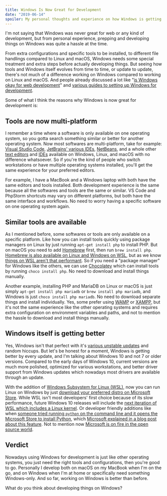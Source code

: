 ```yaml
---
title: Windows Is Now Great for Development
date: "2019-06-14"
spoiler: My personal thoughts and experience on how Windows is getting better for development
---
```


I'm not saying that Windows was never great for web or any kind of development, but from personal experience, prepping and developing things on Windows was quite a hassle at the time.

From extra configurations and specific tools to be installed, to different file handlings compared to Linux and macOS, Windows needs some special treatment and extra steps before actually developing things. But seeing how tools and Windows itself evolves from time to time, or update to update, there's not much of a difference working on Windows compared to working on Linux and macOS. And people already discussed a lot like "[is Windows okay for web development](https://www.reddit.com/r/webdev/comments/3ijf06/is_windows_okay_for_web_development/)" and [various guides to setting up Windows for development](https://www.google.com/search?q=windows+for+web+development).

Some of what I think the reasons why Windows is now great for development is:

## Tools are now multi-platform

I remember a time where a software is only available on one operating system, so you gotta search something similar or better for another operating system. Now most softwares are multi-platform, take for example: [Visual Studio Code](https://code.visualstudio.com/), [JetBrains' various IDEs](https://www.jetbrains.com/products.html), [NetBeans](https://netbeans.apache.org/), and a whole other [text editors](https://alternativeto.net/software/visual-studio-code/) and [IDEs](https://alternativeto.net/software/phpstorm/) available on Windows, Linux, and macOS with no difference whatsoever. So if you're the kind of people who switch workstations or have multiple operating systems installed, you'll get the same experience for your preferred editors.

For example, I have a MacBook and a Windows laptop with both have the same editors and tools installed. Both development experience is the same because all the softwares and tools are the same or similar. VS Code and PhpStorm shortcuts may vary on different platforms, but both have the same interface and workflows. No need to worry having a specific software on one operating system again.

## Similar tools are available

As I mentioned before, some softwares or tools are only available on a specific platform. Like how you can install tools quickly using package managers on Linux by just running `apt-get install php` to install PHP. But on macOS you need to add [Homebrew](https://brew.sh/) first, then run `brew install php`. [Homebrew is also available on Linux and Windows on WSL](https://docs.brew.sh/Homebrew-on-Linux), but as we know [things on WSL aren't that performant](https://www.google.com/search?q=wsl+performance). So if you need a "package manager" for Windows like the others, we can use [Chocolatey](https://chocolatey.org/) which can install tools by running `choco install php`. No need to download and install things manually.

Another example, installing PHP and MariaDB on Linux or macOS is just simply `apt-get install php mariadb` or `brew install php mariadb`, and Windows is just `choco install php mariadb`. No need to download separate things and install individually. Yes, some prefer using [WAMP](https://bitnami.com/stack/wamp/installer) or [XAMPP](https://www.apachefriends.org/download.html), but it's not the same experience like the other operating systems and requires extra configuration on environment variables and paths, and not to mention the hassle to download and install things manually.

## Windows itself is getting better

Yes, Windows isn't that perfect with it's [various unstable updates](https://www.google.com/search?q=windows+update+unstable) and random hiccups. But let's be honest for a moment, Windows is getting better by every update, and I'm talking about Windows 10 and not 7 or older versions. Compared to the early days of Windows 10, current versions are much more polished, optimized for various workstations, and better driver support from Windows updates which nowadays most drivers are available through an update.

With the addition of [Windows Subsystem for Linux (WSL)](https://www.google.com/search?q=windows+wsl), now you can run Linux on Windows by just [download your preferred distro on Microsoft Store](https://www.microsoft.com/store/productId/9NBLGGH4MSV6). While WSL isn't most developers' first choice because of its slow performance, future Windows 10 releases will include the [next iteration of WSL which includes a Linux kernel](https://www.howtogeek.com/424886/windows-10s-linux-kernel-is-now-available/). Or developer friendly additions like when [someone tried running `python` on the command line and it opens the Microsoft Store to install Python](https://twitter.com/shanselman/status/1127022451433410560?s=20), which [Microsoft explained in a blog post about this feature](https://devblogs.microsoft.com/python/python-in-the-windows-10-may-2019-update/). Not to mention now [Microsoft is on fire in the open source world](https://www.google.com/search?q=microsoft+open+source+strategy).

## Verdict

Nowadays using Windows for development is just like other operating systems, you just need the right tools and configurations, then you're good to go. Personally I develop both on macOS on my MacBook when I'm on the go, and on Windows when I'm at home or specifically need something Windows-only. And so far, working on Windows is better than before.

What do you think about developing things on Windows?
